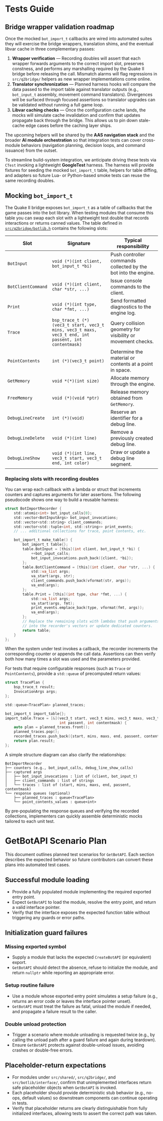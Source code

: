 # Tests Guide

## Bridge wrapper validation roadmap

Once the mocked `bot_import_t` callbacks are wired into automated suites they
will exercise the bridge wrappers, translation shims, and the eventual libvar
cache in three complementary passes:

1. **Wrapper verification** &mdash; Recording doubles will assert that each wrapper
   forwards arguments to the correct import slot, preserves constness, and
   performs any marshalling required by the Quake II bridge before releasing the
   call.  Mismatch alarms will flag regressions in `src/q2bridge/` helpers as new
   wrapper implementations come online.
2. **Translator synchronization** &mdash; Planned harness hooks will compare the
   data passed to the import table against translator outputs (e.g.,
   `bot_input_t` assembly, movement command translators).  Divergences will be
   surfaced through focused assertions so translator upgrades can be validated
   without running a full game loop.
3. **Libvar caching checks** &mdash; Once the configuration cache lands, the mocks
   will simulate cache invalidation and confirm that updates propagate back
   through the bridge.  This allows us to pin down stale-cache edge cases before
   the caching layer ships.

The upcoming helpers will be shared by the **AAS navigation stack** and the
broader **AI module orchestration** so that integration tests can cover
cross-module behaviors (navigation planning, decision loops, and command
issuance) from the outset.

To streamline build-system integration, we anticipate driving these tests via
`CTest` invoking a lightweight **GoogleTest** harness.  The harness will provide
fixtures for seeding the mocked `bot_import_t` table, helpers for table diffing,
and adapters so future Lua- or Python-based smoke tests can reuse the same
recording doubles.

## Mocking `bot_import_t`

The Quake II bridge exposes `bot_import_t` as a table of callbacks that the game
passes into the bot library.  When testing modules that consume this table you
can swap each slot with a lightweight test double that records interactions or
returns canned values.  The table defined in [`src/q2bridge/botlib.h`](../src/q2bridge/botlib.h)
contains the following slots:

| Slot | Signature | Typical responsibility |
| --- | --- | --- |
| `BotInput` | `void (*)(int client, bot_input_t *bi)` | Push controller commands collected by the bot into the engine. |
| `BotClientCommand` | `void (*)(int client, char *str, ...)` | Issue console commands to the client. |
| `Print` | `void (*)(int type, char *fmt, ...)` | Send formatted diagnostics to the engine log. |
| `Trace` | `bsp_trace_t (*)(vec3_t start, vec3_t mins, vec3_t maxs, vec3_t end, int passent, int contentmask)` | Query collision geometry for visibility or movement checks. |
| `PointContents` | `int (*)(vec3_t point)` | Determine the material or contents at a point in space. |
| `GetMemory` | `void *(*)(int size)` | Allocate memory through the engine. |
| `FreeMemory` | `void (*)(void *ptr)` | Release memory obtained from `GetMemory`. |
| `DebugLineCreate` | `int (*)(void)` | Reserve an identifier for a debug line. |
| `DebugLineDelete` | `void (*)(int line)` | Remove a previously created debug line. |
| `DebugLineShow` | `void (*)(int line, vec3_t start, vec3_t end, int color)` | Draw or update a debug line segment. |

### Replacing slots with recording doubles

You can wrap each callback with a lambda or struct that increments counters and
captures arguments for later assertions.  The following pseudocode shows one way
to build a reusable harness:

```c
struct BotImportRecorder {
    std::atomic<int> bot_input_calls{0};
    std::vector<BotInputArgs> bot_input_invocations;
    std::vector<std::string> client_commands;
    std::vector<std::tuple<int, std::string>> print_events;
    // ... additional collections for trace, point contents, etc.

    bot_import_t make_table() {
        bot_import_t table{};
        table.BotInput = [this](int client, bot_input_t *bi) {
            ++bot_input_calls;
            bot_input_invocations.push_back({client, *bi});
        };
        table.BotClientCommand = [this](int client, char *str, ...) {
            std::va_list args;
            va_start(args, str);
            client_commands.push_back(vformat(str, args));
            va_end(args);
        };
        table.Print = [this](int type, char *fmt, ...) {
            std::va_list args;
            va_start(args, fmt);
            print_events.emplace_back(type, vformat(fmt, args));
            va_end(args);
        };
        // Replace the remaining slots with lambdas that push arguments
        // into the recorder's vectors or update dedicated counters.
        return table;
    }
};
```

When the system under test invokes a callback, the recorder increments the
corresponding counter or appends the call data.  Assertions can then verify both
how many times a slot was used and the parameters provided.

For tests that require configurable responses (such as `Trace` or
`PointContents`), provide a `std::queue` of precomputed return values:

```c
struct TracePlan {
    bsp_trace_t result;
    InvocationArgs args;
};

std::queue<TracePlan> planned_traces;

bot_import_t import_table{};
import_table.Trace = [&](vec3_t start, vec3_t mins, vec3_t maxs, vec3_t end,
                         int passent, int contentmask) {
    auto plan = planned_traces.front();
    planned_traces.pop();
    recorded_traces.push_back({start, mins, maxs, end, passent, contentmask});
    return plan.result;
};
```

A simple structure diagram can also clarify the relationships:

```
BotImportRecorder
├── counters (e.g., bot_input_calls, debug_line_show_calls)
├── captured args
│   ├── bot_input_invocations : list of (client, bot_input_t)
│   ├── client_commands : list of strings
│   └── traces : list of (start, mins, maxs, end, passent, contentmask)
└── response queues (optional)
    ├── planned_traces : queue<TracePlan>
    └── point_contents_values : queue<int>
```

By pre-populating the response queues and verifying the recorded collections,
implementers can quickly assemble deterministic mocks tailored to each unit test.
# GetBotAPI Scenario Plan

This document outlines planned test scenarios for `GetBotAPI`. Each section describes the expected behavior so future contributors can convert these plans into automated test cases.

## Successful module loading
- Provide a fully populated module implementing the required exported entry point.
- Expect `GetBotAPI` to load the module, resolve the entry point, and return a valid interface pointer.
- Verify that the interface exposes the expected function table without triggering any guards or error paths.

## Initialization guard failures

### Missing exported symbol
- Supply a module that lacks the expected `CreateBotAPI` (or equivalent) export.
- `GetBotAPI` should detect the absence, refuse to initialize the module, and return `nullptr` while reporting an appropriate error.

### Setup routine failure
- Use a module whose exported entry point simulates a setup failure (e.g., returns an error code or leaves the interface pointer unset).
- `GetBotAPI` must treat the failure as fatal, unload the module if needed, and propagate a failure result to the caller.

### Double unload protection
- Trigger a scenario where module unloading is requested twice (e.g., by calling the unload path after a guard failure and again during teardown).
- Ensure `GetBotAPI` protects against double-unload issues, avoiding crashes or double-free errors.

## Placeholder-return expectations
- For modules under `src/shared/`, `src/q2bridge/`, and `src/botlib/interface/`, confirm that unimplemented interfaces return safe placeholder objects when `GetBotAPI` is invoked.
- Each placeholder should provide deterministic stub behavior (e.g., no-ops, default values) so downstream components can continue operating in tests.
- Verify that placeholder returns are clearly distinguishable from fully initialized interfaces, allowing tests to assert the correct path was taken.
